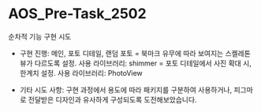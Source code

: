 # AOS_Pre-Task_2502

순차적 기능 구현 시도
- 구현 진행: 메인, 포토 디테일, 랜덤 포토
  = 북마크 유무에 따라 보여지는 스켈레톤뷰가 다르도록 설정. 사용 라이브러리: shimmer
  = 포토 디테일에서 사진 확대 시, 한계치 설정. 사용 라이브러리: PhotoView

- 기타 시도 사항: 구현 과정에서 용도에 따라 패키지를 구분하여 사용하거나, 피그마로 전달받은 디자인과 유사하게 구성되도록 도전해보았습니다.


